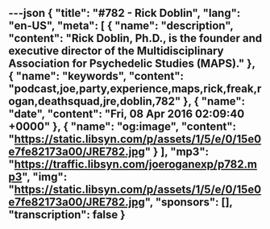 ---json
{
  "title": "#782 - Rick Doblin",
  "lang": "en-US",
  "meta": [
    {
      "name": "description",
      "content": "Rick Doblin, Ph.D., is the founder and executive director of the Multidisciplinary Association for Psychedelic Studies (MAPS)."
    },
    {
      "name": "keywords",
      "content": "podcast,joe,party,experience,maps,rick,freak,rogan,deathsquad,jre,doblin,782"
    },
    {
      "name": "date",
      "content": "Fri, 08 Apr 2016 02:09:40 +0000"
    },
    {
      "name": "og:image",
      "content": "https://static.libsyn.com/p/assets/1/5/e/0/15e0e7fe82173a00/JRE782.jpg"
    }
  ],
  "mp3": "https://traffic.libsyn.com/joeroganexp/p782.mp3",
  "img": "https://static.libsyn.com/p/assets/1/5/e/0/15e0e7fe82173a00/JRE782.jpg",
  "sponsors": [],
  "transcription": false
}
---
<episode-header />

<timemark seconds="0" />

<transcribe-call-to-action />

<episode-footer />